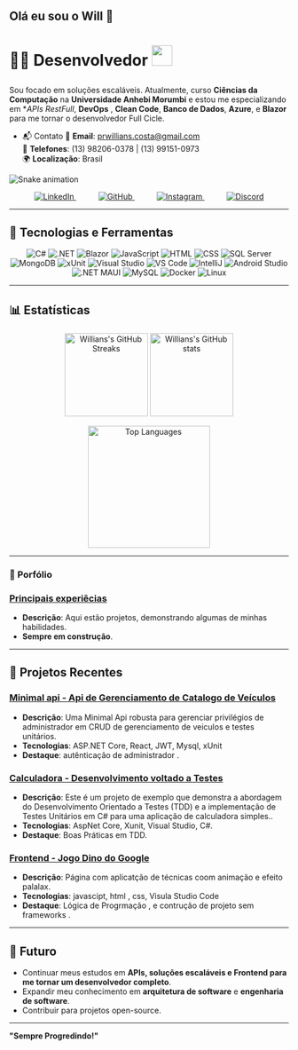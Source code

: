 ## Olá eu sou o Will 👋

<h1> <p>👨‍💻 Desenvolvedor <img height="37em" src="https://cdn.jsdelivr.net/gh/devicons/devicon@latest/icons/dotnetcore/dotnetcore-original.svg" /></p></h1></p>

Sou focado em soluções escaláveis. Atualmente, curso **Ciências da Computação** na **Universidade Anhebi Morumbi** e estou me especializando em **APIs RestFull*, **DevOps** , **Clean Code**, **Banco de Dados**, **Azure**, e **Blazor** para me tornar o desenvolvedor Full Cicle.


- 📬 Contato
📧 **Email**: [prwillians.costa@gmail.com](mailto:prwillians.costa@gmail.com)  
📱 **Telefones**: (13) 98206-0378 | (13) 99151-0973  
🌍 **Localização**: Brasil  



![Snake animation](https://github.com/Willians167/Willians167/blob/output/github-contribution-grid-snake.svg)




<p align="center">
  <a href="https://www.linkedin.com/in/willianscostapaulino" style="margin-right: 40px;">
    <img src="https://img.shields.io/badge/LinkedIn-0A66C2?style=for-the-badge&logo=linkedin&logoColor=white" alt="LinkedIn">
  </a>
  <a href="https://github.com/Willians167" style="margin-right: 40px;">
    <img src="https://img.shields.io/badge/GitHub-181717?style=for-the-badge&logo=github&logoColor=white" alt="GitHub">
  </a>
  <a href="https://www.instagram.com/will_the_dev_" style="margin-right: 40px;">
    <img src="https://img.shields.io/badge/Instagram-E4405F?style=for-the-badge&logo=instagram&logoColor=white" alt="Instagram">
  </a>
  <a href="https://discord.com/users/will167">
    <img src="https://img.shields.io/badge/Discord-5865F2?style=for-the-badge&logo=discord&logoColor=white" alt="Discord">
  </a>
</p>


---
## 🔧 Tecnologias e Ferramentas

<p align="center">
  <img src="https://img.shields.io/badge/C%23-239120?style=for-the-badge&logo=c-sharp&logoColor=white" alt="C#">
  <img src="https://img.shields.io/badge/.NET-512BD4?style=for-the-badge&logo=dotnet&logoColor=white" alt=".NET">
  <img src="https://img.shields.io/badge/Blazor-512BD4?style=for-the-badge&logo=blazor&logoColor=white" alt="Blazor">
  <img src="https://img.shields.io/badge/JavaScript-F7DF1E?style=for-the-badge&logo=javascript&logoColor=black" alt="JavaScript">
  <img src="https://img.shields.io/badge/HTML5-E34F26?style=for-the-badge&logo=html5&logoColor=white" alt="HTML">
  <img src="https://img.shields.io/badge/CSS3-1572B6?style=for-the-badge&logo=css3&logoColor=white" alt="CSS">
  <img src="https://img.shields.io/badge/SQL%20Server-CC2927?style=for-the-badge&logo=microsoft-sql-server&logoColor=white" alt="SQL Server">
  <img src="https://img.shields.io/badge/MongoDB-47A248?style=for-the-badge&logo=mongodb&logoColor=white" alt="MongoDB">
  <img src="https://img.shields.io/badge/xUnit-5B2C6F?style=for-the-badge&logo=xunit&logoColor=white" alt="xUnit">
  <img src="https://img.shields.io/badge/Visual%20Studio-5C2D91?style=for-the-badge&logo=visual-studio&logoColor=white" alt="Visual Studio">
  <img src="https://img.shields.io/badge/Visual%20Studio%20Code-0078D4?style=for-the-badge&logo=visual-studio-code&logoColor=white" alt="VS Code">
  <img src="https://img.shields.io/badge/IntelliJ-000000?style=for-the-badge&logo=intellij-idea&logoColor=white" alt="IntelliJ">
  <img src="https://img.shields.io/badge/Android%20Studio-3DDC84?style=for-the-badge&logo=android-studio&logoColor=white" alt="Android Studio">
  <img src="https://img.shields.io/badge/.NET%20MAUI-512BD4?style=for-the-badge&logo=dotnet&logoColor=white" alt=".NET MAUI">
  <img src="https://img.shields.io/badge/MySQL-4479A1?style=for-the-badge&logo=mysql&logoColor=white" alt="MySQL">
  <img src="https://img.shields.io/badge/Docker-2496ED?style=for-the-badge&logo=docker&logoColor=white" alt="Docker">
  <img src="https://img.shields.io/badge/Linux-FCC624?style=for-the-badge&logo=linux&logoColor=black" alt="Linux">
</p>

---













## 📊 Estatísticas<p align="center">
  <p align="center">
    <img height="150em" src="https://github-readme-streak-stats.herokuapp.com/?user=Willians167&sshow_icons=true&theme=radical" alt="Willians's GitHub Streaks" />
    <img height="150em" src="https://github-readme-stats.vercel.app/api?username=Willians167&show_icons=true&theme=radical"&include_all_commits=true&count alt="Willians's GitHub stats" />

</p>

<p align="center">
    <img height="220em" src="https://github-readme-stats.vercel.app/api/top-langs/?username=Willians167&layout=compact&theme=radical" alt="Top Languages" />

</p>


---
### 💼 Porfólio

### [Principais experiêcias](https://github.com/Willians167/Portifolio)
- **Descrição**: Aqui estão projetos, demonstrando algumas de minhas habilidades.
- **Sempre em construção**.
---
## 💼 Projetos Recentes

### [Minimal api - Api de Gerenciamento de Catalogo de Veículos](https://github.com/Willians167/Trabalhando-com-minimal-Apis-AspNetCore)
- **Descrição**: Uma Minimal Api robusta  para gerenciar privilégios de administrador em CRUD de gerenciamento de veiculos e testes unitários.
- **Tecnologias**: ASP.NET Core, React, JWT, Mysql, xUnit
- **Destaque**:  autênticação de administrador .

### [Calculadora - Desenvolvimento voltado a Testes](https://github.com/Willians167/Blindando-Codigo-com-TDD-e-Testes-Unitarios-Csharp)
- **Descrição**: Este é um projeto de exemplo que demonstra a abordagem do Desenvolvimento Orientado a Testes (TDD) e a implementação de Testes Unitários em C# para uma aplicação de calculadora simples..
- **Tecnologias**: AspNet Core, Xunit, Visual Studio, C#.
- **Destaque**: Boas Práticas em TDD.

### [Frontend - Jogo Dino do Google](https://github.com/Willians167/Jogo-do-Dino)
- **Descrição**: Página com aplicatção de técnicas coom animação e efeito palalax.
- **Tecnologias**: javascipt, html , css, Visula Studio Code
- **Destaque**:  Lógica de Progrmação , e contrução de projeto sem frameworks .
---



## 🚀 Futuro

- Continuar meus estudos em **APIs, soluções escaláveis e Frontend para me tornar um desenvolvedor completo**.
- Expandir meu conhecimento em **arquitetura de software** e **engenharia de software**.
- Contribuir para projetos open-source.

---


**"Sempre Progredindo!"**
